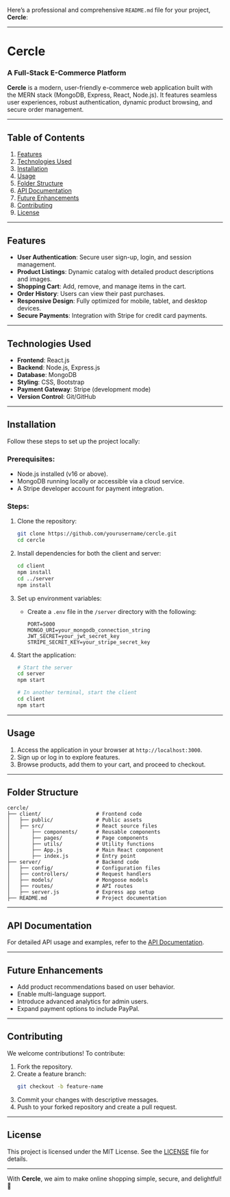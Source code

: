 Here’s a professional and comprehensive `README.md` file for your project, **Cercle**:

---

# **Cercle**  
### A Full-Stack E-Commerce Platform  

**Cercle** is a modern, user-friendly e-commerce web application built with the MERN stack (MongoDB, Express, React, Node.js). It features seamless user experiences, robust authentication, dynamic product browsing, and secure order management.  

---

## **Table of Contents**  
1. [Features](#features)  
2. [Technologies Used](#technologies-used)  
3. [Installation](#installation)  
4. [Usage](#usage)  
5. [Folder Structure](#folder-structure)  
6. [API Documentation](#api-documentation)  
7. [Future Enhancements](#future-enhancements)  
8. [Contributing](#contributing)  
9. [License](#license)  

---

## **Features**  
- **User Authentication**: Secure user sign-up, login, and session management.  
- **Product Listings**: Dynamic catalog with detailed product descriptions and images.  
- **Shopping Cart**: Add, remove, and manage items in the cart.  
- **Order History**: Users can view their past purchases.  
- **Responsive Design**: Fully optimized for mobile, tablet, and desktop devices.  
- **Secure Payments**: Integration with Stripe for credit card payments.  

---

## **Technologies Used**  
- **Frontend**: React.js  
- **Backend**: Node.js, Express.js  
- **Database**: MongoDB  
- **Styling**: CSS, Bootstrap  
- **Payment Gateway**: Stripe (development mode)  
- **Version Control**: Git/GitHub  

---

## **Installation**  
Follow these steps to set up the project locally:  

### Prerequisites:  
- Node.js installed (v16 or above).  
- MongoDB running locally or accessible via a cloud service.  
- A Stripe developer account for payment integration.  

### Steps:  
1. Clone the repository:  
   ```bash
   git clone https://github.com/yourusername/cercle.git
   cd cercle
   ```  

2. Install dependencies for both the client and server:  
   ```bash
   cd client  
   npm install  
   cd ../server  
   npm install  
   ```  

3. Set up environment variables:  
   - Create a `.env` file in the `/server` directory with the following:  
     ```env
     PORT=5000
     MONGO_URI=your_mongodb_connection_string
     JWT_SECRET=your_jwt_secret_key
     STRIPE_SECRET_KEY=your_stripe_secret_key
     ```  

4. Start the application:  
   ```bash
   # Start the server
   cd server  
   npm start  

   # In another terminal, start the client
   cd client  
   npm start  
   ```  

---

## **Usage**  
1. Access the application in your browser at `http://localhost:3000`.  
2. Sign up or log in to explore features.  
3. Browse products, add them to your cart, and proceed to checkout.  

---

## **Folder Structure**  

```
cercle/  
├── client/                  # Frontend code  
│   ├── public/              # Public assets  
│   ├── src/                 # React source files  
│       ├── components/      # Reusable components  
│       ├── pages/           # Page components  
│       ├── utils/           # Utility functions  
│       ├── App.js           # Main React component  
│       ├── index.js         # Entry point  
├── server/                  # Backend code  
│   ├── config/              # Configuration files  
│   ├── controllers/         # Request handlers  
│   ├── models/              # Mongoose models  
│   ├── routes/              # API routes  
│   ├── server.js            # Express app setup  
├── README.md                # Project documentation  
```  

---

## **API Documentation**  
For detailed API usage and examples, refer to the [API Documentation](docs/api-docs.md).  

---

## **Future Enhancements**  
- Add product recommendations based on user behavior.  
- Enable multi-language support.  
- Introduce advanced analytics for admin users.  
- Expand payment options to include PayPal.  

---

## **Contributing**  
We welcome contributions! To contribute:  
1. Fork the repository.  
2. Create a feature branch:  
   ```bash
   git checkout -b feature-name
   ```  
3. Commit your changes with descriptive messages.  
4. Push to your forked repository and create a pull request.  

---

## **License**  
This project is licensed under the MIT License. See the [LICENSE](LICENSE) file for details.  

---

With **Cercle**, we aim to make online shopping simple, secure, and delightful! 🎉  